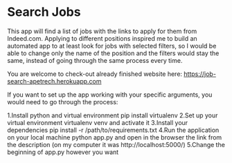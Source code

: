 # Search Jobs

This app will find a list of jobs with the links to apply for them from Indeed.com. Applying to different
positions inspired me to build an automated app to at least look for jobs with selected filters, so I would
be able to change only the name of the position and the filters would stay the same, instead of going
through the same process every time.

You are welcome to check-out already finished website here: https://job-search-apetrech.herokuapp.com

If you want to set up the app working with your specific arguments, you would need to go through the process:

1.Install python and virtual environment pip install virtualenv
2.Set up your virtual environment virtualenv venv and activate it
3.Install your dependencies pip install -r /path/to/requirements.txt
4.Run the application on your local machine python app.py and open in the browser the link from the description (on my computer it was http://localhost:5000/)
5.Change the beginning of app.py however you want
